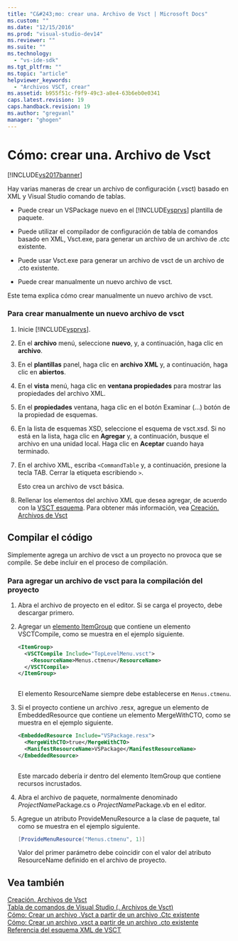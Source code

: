 ```yaml
---
title: "C&#243;mo: crear una. Archivo de Vsct | Microsoft Docs"
ms.custom: ""
ms.date: "12/15/2016"
ms.prod: "visual-studio-dev14"
ms.reviewer: ""
ms.suite: ""
ms.technology: 
  - "vs-ide-sdk"
ms.tgt_pltfrm: ""
ms.topic: "article"
helpviewer_keywords: 
  - "Archivos VSCT, crear"
ms.assetid: b955f51c-f9f9-49c3-a8e4-63b6eb0e0341
caps.latest.revision: 19
caps.handback.revision: 19
ms.author: "gregvanl"
manager: "ghogen"
---
```

# C&#243;mo: crear una. Archivo de Vsct
[!INCLUDE[vs2017banner](../../code-quality/includes/vs2017banner.md)]

Hay varias maneras de crear un archivo de configuración \(.vsct\) basado en XML y Visual Studio comando de tablas.  
  
-   Puede crear un VSPackage nuevo en el [!INCLUDE[vsprvs](../../code-quality/includes/vsprvs_md.md)] plantilla de paquete.  
  
-   Puede utilizar el compilador de configuración de tabla de comandos basado en XML, Vsct.exe, para generar un archivo de un archivo de .ctc existente.  
  
-   Puede usar Vsct.exe para generar un archivo de vsct de un archivo de .cto existente.  
  
-   Puede crear manualmente un nuevo archivo de vsct.  
  
 Este tema explica cómo crear manualmente un nuevo archivo de vsct.  
  
### Para crear manualmente un nuevo archivo de vsct  
  
1.  Inicie [!INCLUDE[vsprvs](../../code-quality/includes/vsprvs_md.md)].  
  
2.  En el **archivo** menú, seleccione **nuevo**, y, a continuación, haga clic en **archivo**.  
  
3.  En el **plantillas** panel, haga clic en **archivo XML** y, a continuación, haga clic en **abiertos**.  
  
4.  En el **vista** menú, haga clic en **ventana propiedades** para mostrar las propiedades del archivo XML.  
  
5.  En el **propiedades** ventana, haga clic en el botón Examinar \(...\) botón de la propiedad de esquemas.  
  
6.  En la lista de esquemas XSD, seleccione el esquema de vsct.xsd. Si no está en la lista, haga clic en **Agregar** y, a continuación, busque el archivo en una unidad local. Haga clic en **Aceptar** cuando haya terminado.  
  
7.  En el archivo XML, escriba `<CommandTable` y, a continuación, presione la tecla TAB. Cerrar la etiqueta escribiendo `>`.  
  
     Esto crea un archivo de vsct básica.  
  
8.  Rellenar los elementos del archivo XML que desea agregar, de acuerdo con la [VSCT esquema](../../extensibility/vsct-xml-schema-reference.md). Para obtener más información, vea [Creación. Archivos de Vsct](../../extensibility/internals/authoring-dot-vsct-files.md)  
  
## Compilar el código  
 Simplemente agrega un archivo de vsct a un proyecto no provoca que se compile. Se debe incluir en el proceso de compilación.  
  
### Para agregar un archivo de vsct para la compilación del proyecto  
  
1.  Abra el archivo de proyecto en el editor. Si se carga el proyecto, debe descargar primero.  
  
2.  Agregar un [elemento ItemGroup](../../msbuild/itemgroup-element-msbuild.md) que contiene un elemento VSCTCompile, como se muestra en el ejemplo siguiente.  
  
    ```xml  
    <ItemGroup>  
      <VSCTCompile Include="TopLevelMenu.vsct">  
        <ResourceName>Menus.ctmenu</ResourceName>  
      </VSCTCompile>  
    </ItemGroup>  
  
    ```  
  
     El elemento ResourceName siempre debe establecerse en `Menus.ctmenu`.  
  
3.  Si el proyecto contiene un archivo .resx, agregue un elemento de EmbeddedResource que contiene un elemento MergeWithCTO, como se muestra en el ejemplo siguiente.  
  
    ```xml  
    <EmbeddedResource Include="VSPackage.resx">  
      <MergeWithCTO>true</MergeWithCTO>  
      <ManifestResourceName>VSPackage</ManifestResourceName>  
    </EmbeddedResource>  
  
    ```  
  
     Este marcado debería ir dentro del elemento ItemGroup que contiene recursos incrustados.  
  
4.  Abra el archivo de paquete, normalmente denominado *ProjectName*Package.cs o *ProjectName*Package.vb en el editor.  
  
5.  Agregue un atributo ProvideMenuResource a la clase de paquete, tal como se muestra en el ejemplo siguiente.  
  
    ```c#  
    [ProvideMenuResource("Menus.ctmenu", 1)]  
    ```  
  
     Valor del primer parámetro debe coincidir con el valor del atributo ResourceName definido en el archivo de proyecto.  
  
## Vea también  
 [Creación. Archivos de Vsct](../../extensibility/internals/authoring-dot-vsct-files.md)   
 [Tabla de comandos de Visual Studio \(. Archivos de Vsct\)](../../extensibility/internals/visual-studio-command-table-dot-vsct-files.md)   
 [Cómo: Crear un archivo .Vsct a partir de un archivo .Ctc existente](../../misc/how-to-create-a-dot-vsct-file-from-an-existing-dot-ctc-file.md)   
 [Cómo: Crear un archivo .vsct a partir de un archivo .cto existente](../../misc/how-to-create-a-dot-vsct-file-from-an-existing-dot-cto-file.md)   
 [Referencia del esquema XML de VSCT](../../extensibility/vsct-xml-schema-reference.md)